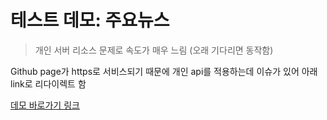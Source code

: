 # 테스트 데모: 주요뉴스
> 개인 서버 리소스 문제로 속도가 매우 느림 (오래 기다리면 동작함)

Github page가 https로 서비스되기 때문에 개인 api를 적용하는데 이슈가 있어 아래 link로 리다이렉트 함

[데모 바로가기 링크](http://www.saerok.com/docs/project/news/major-news)